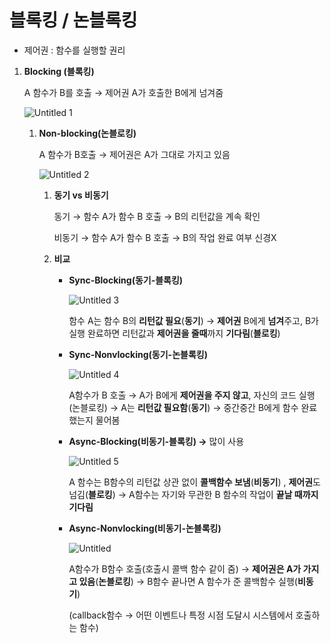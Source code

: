 # 블록킹 / 논블록킹

- 제어권 : 함수를 실행할 권리
1. **Blocking (블록킹)**
    
    A 함수가 B를 호출 → 제어권 A가 호출한 B에게 넘겨줌
    
    ![Untitled 1](https://user-images.githubusercontent.com/102589413/173549747-c9ef19c2-ff96-4438-b26c-d10f093867b5.png)
    
    1. **Non-blocking(논블로킹)**
        
        A 함수가 B호출 → 제어권은 A가 그대로 가지고 있음
        
        ![Untitled 2](https://user-images.githubusercontent.com/102589413/173549755-11f70eed-68f1-458c-b1de-24cc5e8cebfa.png)
        
        1. **동기 vs 비동기**
            
            동기 → 함수 A가 함수 B 호출 → B의 리턴값을 계속 확인
            
            비동기  →  함수 A가 함수 B 호출 → B의 작업 완료 여부 신경X
            
        2. **비교**
            - **Sync-Blocking(동기-블록킹)**
                
                ![Untitled 3](https://user-images.githubusercontent.com/102589413/173549758-e0a2a318-345b-4220-bc13-ffb302a5b3ff.png)
                
                함수 A는 함수 B의 **리턴값 필요**(**동기**) → **제어권** B에게 **넘겨**주고, B가 실행 완료하면 리턴값과 **제어권을 줄때**까지 **기다림**(**블로킹**)
                
            - **Sync-Nonvlocking(동기-논블록킹)**
                
                ![Untitled 4](https://user-images.githubusercontent.com/102589413/173549759-96ca91cf-370e-44c8-8a7f-055057ea2ae5.png)
                
                A함수가 B 호출 → A가 B에게 **제어권을 주지 않고**, 자신의 코드 실행(논블로킹) → A는 **리턴값 필요함**(**동기**) → 중간중간 B에게 함수 완료했는지 물어봄
                
            - **Async-Blocking(비동기-블록킹) →** 많이 사용
                
                ![Untitled 5](https://user-images.githubusercontent.com/102589413/173549763-46b6e50c-4f53-4c6d-a48c-e685ccdef0db.png)
                
                A  함수는 B함수의 리턴값 상관 없이 **콜백함수 보냄**(**비동기**) , **제어권**도 넘김(**블로킹**) → A함수는 자기와 무관한 B 함수의 작업이 **끝날 때까지 기다림**
                
            - **Async-Nonvlocking(비동기-논블록킹)**
                
                ![Untitled](https://user-images.githubusercontent.com/102589413/173549766-4943fa6b-8dfb-4526-a6da-6f0d0c8a67db.png)

                A함수가 B함수 호출(호출시 콜백 함수 같이 줌) → **제어권은 A가 가지고 있음**(**논블로킹**) → B함수 끝나면  A 함수가 준 콜백함수 실행(**비동기**)
                
                (callback함수 → 어떤 이벤트나 특정 시점 도달시 시스템에서 호출하는 함수)
